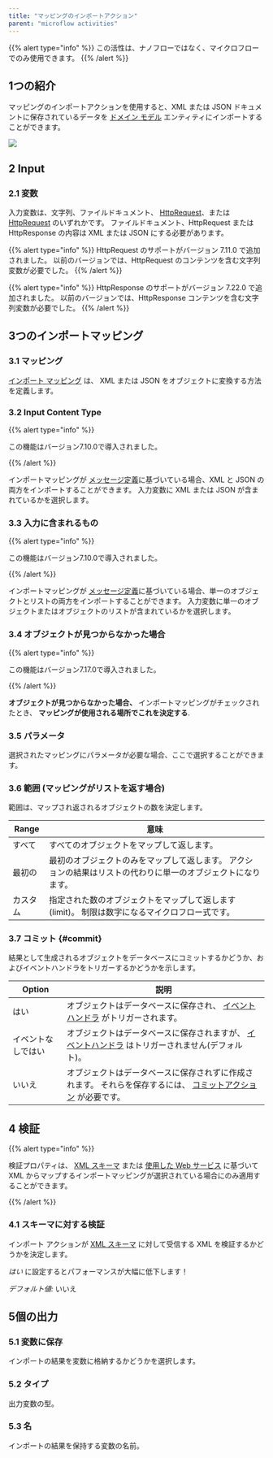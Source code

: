 ```yaml
---
title: "マッピングのインポートアクション"
parent: "microflow activities"
---
```


{{% alert type="info" %}}
この活性は、ナノフローではなく、マイクロフローでのみ使用できます。
{{% /alert %}}


## 1つの紹介

マッピングのインポートアクションを使用すると、XML または JSON ドキュメントに保存されているデータを [ドメイン モデル](domain-model) エンティティにインポートすることができます。

![](attachments/import-mapping-action/import-mapping-action.png)

## 2 Input

### 2.1 変数

入力変数は、文字列、ファイルドキュメント、 [HttpRequest](http-request-and-response-entities#http-request)、または [HttpRequest](http-request-and-response-entities#http-response) のいずれかです。 ファイルドキュメント、HttpRequest または HttpResponse の内容は XML または JSON にする必要があります。

{{% alert type="info" %}}
HttpRequest のサポートがバージョン 7.11.0 で追加されました。 以前のバージョンでは、HttpRequest のコンテンツを含む文字列変数が必要でした。
{{% /alert %}}

{{% alert type="info" %}}
HttpResponse のサポートがバージョン 7.22.0 で追加されました。 以前のバージョンでは、HttpResponse コンテンツを含む文字列変数が必要でした。
{{% /alert %}}

## 3つのインポートマッピング

### 3.1 マッピング

[インポート マッピング](import-mappings) は、 XML または JSON をオブジェクトに変換する方法を定義します。

### 3.2 Input Content Type

{{% alert type="info" %}}

この機能はバージョン7.10.0で導入されました。

{{% /alert %}}

インポートマッピングが [メッセージ定義](message-definition)に基づいている場合、XML と JSON の両方をインポートすることができます。 入力変数に XML または JSON が含まれているかを選択します。

### 3.3 入力に含まれるもの

{{% alert type="info" %}}

この機能はバージョン7.10.0で導入されました。

{{% /alert %}}

インポートマッピングが [メッセージ定義](message-definition)に基づいている場合、単一のオブジェクトとリストの両方をインポートすることができます。 入力変数に単一のオブジェクトまたはオブジェクトのリストが含まれているかを選択します。

### 3.4 オブジェクトが見つからなかった場合

{{% alert type="info" %}}

この機能はバージョン7.17.0で導入されました。

{{% /alert %}}

**オブジェクトが見つからなかった場合、** インポートマッピングがチェックされたとき、 **マッピングが使用される場所でこれを決定する**.

### 3.5 パラメータ

選択されたマッピングにパラメータが必要な場合、ここで選択することができます。

### 3.6 範囲 (マッピングがリストを返す場合)

範囲は、マップされ返されるオブジェクトの数を決定します。

| Range | 意味                                                      |
| ----- | ------------------------------------------------------- |
| すべて   | すべてのオブジェクトをマップして返します。                                   |
| 最初の   | 最初のオブジェクトのみをマップして返します。 アクションの結果はリストの代わりに単一のオブジェクトになります。 |
| カスタム  | 指定された数のオブジェクトをマップして返します(limit)。 制限は数字になるマイクロフロー式です。     |

### 3.7 コミット {#commit}

結果として生成されるオブジェクトをデータベースにコミットするかどうか、およびイベントハンドラをトリガーするかどうかを示します。

| Option    | 説明                                                                             |
| --------- | ------------------------------------------------------------------------------ |
| はい        | オブジェクトはデータベースに保存され、 [イベントハンドラ](event-handlers) がトリガーされます。                      |
| イベントなしではい | オブジェクトはデータベースに保存されますが、 [イベントハンドラ](event-handlers) はトリガーされません(デフォルト)。           |
| いいえ       | オブジェクトはデータベースに保存されずに作成されます。 それらを保存するには、 [コミットアクション](committing-objects) が必要です。 |

## 4 検証

{{% alert type="info" %}}

検証プロパティは、 [XML スキーマ](xml-schemas) または [使用した Web サービス](consumed-web-service) に基づいて XML からマップするインポートマッピングが選択されている場合にのみ適用することができます。

{{% /alert %}}

### 4.1 スキーマに対する検証

インポート アクションが [XML スキーマ](xml-schemas) に対して受信する XML を検証するかどうかを決定します。

_はい_ に設定するとパフォーマンスが大幅に低下します！

*デフォルト値:* いいえ

## 5個の出力

### 5.1 変数に保存

インポートの結果を変数に格納するかどうかを選択します。

### 5.2 タイプ

出力変数の型。

### 5.3 名

インポートの結果を保持する変数の名前。
